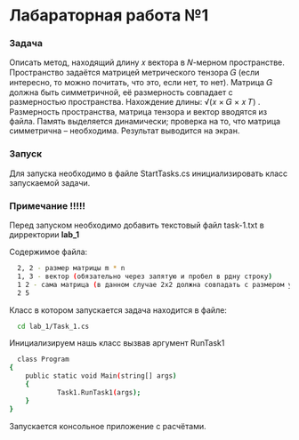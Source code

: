 
# Лабараторная работа №1

### Задача
Описать метод, находящий длину 𝑥 вектора в 𝑁-мерном пространстве. Пространство
задаётся матрицей метрического тензора 𝐺 (если интересно, то можно почитать, что это,
если нет, то нет). Матрица 𝐺 должна быть симметричной, её размерность совпадает с
размерностью пространства. Нахождение длины: √(𝑥 × 𝐺 × 𝑥 𝑇) . Размерность пространства,
матрица тензора и вектор вводятся из файла. Память выделяется динамически; проверка
на то, что матрица симметрична – необходима. Результат выводится на экран.

### Запуск

Для запуска необходимо в файле StartTasks.cs инициализировать класс запускаемой задачи.

### Примечание !!!!!

Перед запуском необходимо добавить текстовый файл task-1.txt
в дирректории **lab_1**

Содержимое файла:

```bash
  2, 2 - размер матрицы m * n
  1, 3 - вектор (обязательно через запятую и пробел в рдну строку)
  1 2 - сама матрица (в данном случае 2x2 должна совпадать с размером указанном выше)
  2 5
```
Класс в котором запускается задача находится в файле:

```bash
  cd lab_1/Task_1.cs
```

Инициализируем нашь класс вызвав аргумент RunTask1

```bash
  class Program
{
    public static void Main(string[] args)
    {
            Task1.RunTask1(args);
    }
}
```

Запускается консольное приложение с расчётами.
    
